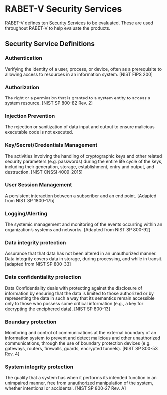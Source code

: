 
# RABET-V Security Services

RABET-V defines ten [Security Services](../RABET-V_Glossary.md) to be evaluated. These are used throughout RABET-V to help evaluate the products.

## Security Service Definitions

### Authentication

Verifying the identity of a user, process, or device, often as a prerequisite to allowing access to resources in an information system. [NIST FIPS 200]

### Authorization

The right or a permission that is granted to a system entity to access a system resource. [NIST SP 800-82 Rev. 2]

### Injection Prevention

The rejection or sanitization of data input and output to ensure malicious executable code is not executed.

### Key/Secret/Credentials Management

The activities involving the handling of cryptographic keys and other related security parameters (e.g. passwords) during the entire life cycle of the keys, including their generation, storage, establishment, entry and output, and destruction. [NIST CNSSI 4009-2015]

### User Session Management

A persistent interaction between a subscriber and an end point. [Adapted from NIST SP 1800-17b]

### Logging/Alerting

The systemic management and monitoring of the events occurring within an organization’s systems and networks. [Adapted from NIST SP 800-92]

### Data integrity protection

Assurance that that data has not been altered in an unauthorized manner. Data integrity covers data in storage, during processing, and while in transit. [adapted from NIST SP 800-33]

### Data confidentiality protection

Data Confidentiality deals with protecting against the disclosure of information by ensuring that the data is limited to those authorized or by representing the data in such a way that its semantics remain accessible only to those who possess some critical information (e.g., a key for decrypting the enciphered data). [NIST SP 800-13]

### Boundary protection

Monitoring and control of communications at the external boundary of an information system to prevent and detect malicious and other unauthorized communications, through the use of boundary protection devices (e.g. gateways, routers, firewalls, guards, encrypted tunnels). [NIST SP 800-53 Rev. 4]

### System integrity protection

The quality that a system has when it performs its intended function in an unimpaired manner, free from unauthorized manipulation of the system, whether intentional or accidental. [NIST SP 800-27 Rev. A]
